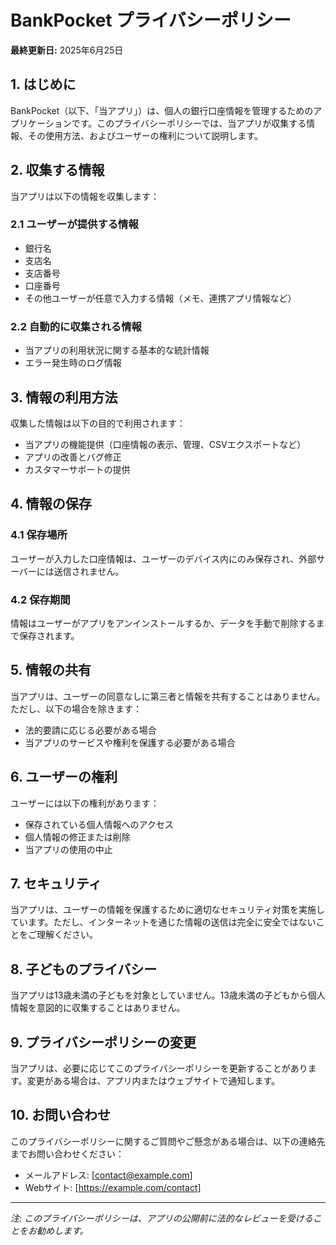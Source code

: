 # BankPocket プライバシーポリシー

**最終更新日:** 2025年6月25日

## 1. はじめに

BankPocket（以下、「当アプリ」）は、個人の銀行口座情報を管理するためのアプリケーションです。このプライバシーポリシーでは、当アプリが収集する情報、その使用方法、およびユーザーの権利について説明します。

## 2. 収集する情報

当アプリは以下の情報を収集します：

### 2.1 ユーザーが提供する情報
- 銀行名
- 支店名
- 支店番号
- 口座番号
- その他ユーザーが任意で入力する情報（メモ、連携アプリ情報など）

### 2.2 自動的に収集される情報
- 当アプリの利用状況に関する基本的な統計情報
- エラー発生時のログ情報

## 3. 情報の利用方法

収集した情報は以下の目的で利用されます：

- 当アプリの機能提供（口座情報の表示、管理、CSVエクスポートなど）
- アプリの改善とバグ修正
- カスタマーサポートの提供

## 4. 情報の保存

### 4.1 保存場所
ユーザーが入力した口座情報は、ユーザーのデバイス内にのみ保存され、外部サーバーには送信されません。

### 4.2 保存期間
情報はユーザーがアプリをアンインストールするか、データを手動で削除するまで保存されます。

## 5. 情報の共有

当アプリは、ユーザーの同意なしに第三者と情報を共有することはありません。ただし、以下の場合を除きます：

- 法的要請に応じる必要がある場合
- 当アプリのサービスや権利を保護する必要がある場合

## 6. ユーザーの権利

ユーザーには以下の権利があります：

- 保存されている個人情報へのアクセス
- 個人情報の修正または削除
- 当アプリの使用の中止

## 7. セキュリティ

当アプリは、ユーザーの情報を保護するために適切なセキュリティ対策を実施しています。ただし、インターネットを通じた情報の送信は完全に安全ではないことをご理解ください。

## 8. 子どものプライバシー

当アプリは13歳未満の子どもを対象としていません。13歳未満の子どもから個人情報を意図的に収集することはありません。

## 9. プライバシーポリシーの変更

当アプリは、必要に応じてこのプライバシーポリシーを更新することがあります。変更がある場合は、アプリ内またはウェブサイトで通知します。

## 10. お問い合わせ

このプライバシーポリシーに関するご質問やご懸念がある場合は、以下の連絡先までお問い合わせください：

- メールアドレス: [contact@example.com]
- Webサイト: [https://example.com/contact]

---

*注: このプライバシーポリシーは、アプリの公開前に法的なレビューを受けることをお勧めします。*